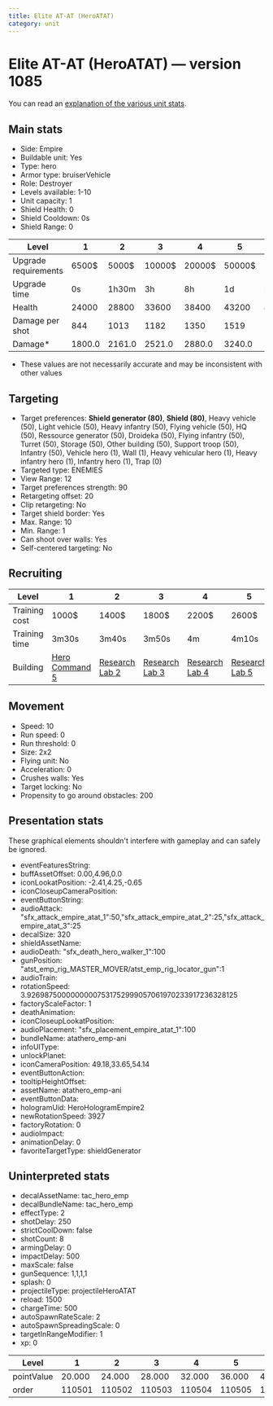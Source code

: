 ```yaml
---
title: Elite AT-AT (HeroATAT)
category: unit
---
```


# Elite AT-AT (HeroATAT) — version 1085

You can read an [explanation  of the various unit stats](unitexplained.md).

## Main stats

  * Side: Empire
  * Buildable unit: Yes
  * Type: hero
  * Armor type: bruiserVehicle
  * Role: Destroyer
  * Levels available: 1-10
  * Unit capacity: 1
  * Shield Health: 0
  * Shield Cooldown: 0s
  * Shield Range: 0

|Level               |1     |2     |3     |4     |5     |6      |7      |8      |9       |10      |
|--------------------|------|------|------|------|------|-------|-------|-------|--------|--------|
|Upgrade requirements|6500$ |5000$ |10000$|20000$|50000$|135000$|225000$|450000$|1500000$|2500000$|
|Upgrade time        |0s    |1h30m |3h    |8h    |1d    |3d     |5d     |1w     |1w3d    |2w      |
|Health              |24000 |28800 |33600 |38400 |43200 |48000  |52800  |57600  |62400   |72000   |
|Damage per shot     |844   |1013  |1182  |1350  |1519  |1688   |1857   |2025   |2194    |2532    |
|Damage*             |1800.0|2161.0|2521.0|2880.0|3240.0|3601.0 |3961.0 |4320.0 |4680.0  |5401.0  |

* These values are not necessarily accurate and may be inconsistent with other values

## Targeting

  * Target preferences: **Shield generator (80)**, **Shield (80)**, Heavy vehicle (50), Light vehicle (50), Heavy infantry (50), Flying vehicle (50), HQ (50), Ressource generator (50), Droideka (50), Flying infantry (50), Turret (50), Storage (50), Other building (50), Support troop (50), Infantry (50), Vehicle hero (1), Wall (1), Heavy vehicular hero (1), Heavy infantry hero (1), Infantry hero (1), Trap (0)
  * Targeted type: ENEMIES
  * View Range: 12
  * Target preferences strength: 90
  * Retargeting offset: 20
  * Clip retargeting: No
  * Target shield border: Yes
  * Max. Range: 10
  * Min. Range: 1
  * Can shoot over walls: Yes
  * Self-centered targeting: No

## Recruiting

|Level        |1                                           |2                                      |3                                      |4                                      |5                                      |6                                      |7                                      |8                                      |9                                      |10                                      |
|-------------|--------------------------------------------|---------------------------------------|---------------------------------------|---------------------------------------|---------------------------------------|---------------------------------------|---------------------------------------|---------------------------------------|---------------------------------------|----------------------------------------|
|Training cost|1000$                                       |1400$                                  |1800$                                  |2200$                                  |2600$                                  |3000$                                  |3400$                                  |3800$                                  |4200$                                  |4600$                                   |
|Training time|3m30s                                       |3m40s                                  |3m50s                                  |4m                                     |4m10s                                  |4m20s                                  |4m30s                                  |4m40s                                  |4m50s                                  |5m                                      |
|Building     |[Hero Command 5](empireTacticalCommand.html)|[Research Lab 2](empireOffenseLab.html)|[Research Lab 3](empireOffenseLab.html)|[Research Lab 4](empireOffenseLab.html)|[Research Lab 5](empireOffenseLab.html)|[Research Lab 6](empireOffenseLab.html)|[Research Lab 7](empireOffenseLab.html)|[Research Lab 8](empireOffenseLab.html)|[Research Lab 9](empireOffenseLab.html)|[Research Lab 10](empireOffenseLab.html)|

## Movement

  * Speed: 10
  * Run speed: 0
  * Run threshold: 0
  * Size: 2x2
  * Flying unit: No
  * Acceleration: 0
  * Crushes walls: Yes
  * Target locking: No
  * Propensity to go around obstacles: 200

## Presentation stats

These graphical elements shouldn't interfere with gameplay and can safely be ignored.

  * eventFeaturesString: 
  * buffAssetOffset: 0.00,4.96,0.0
  * iconLookatPosition: -2.41,4.25,-0.65
  * iconCloseupCameraPosition: 
  * eventButtonString: 
  * audioAttack: "sfx_attack_empire_atat_1":50,"sfx_attack_empire_atat_2":25,"sfx_attack_empire_atat_3":25
  * decalSize: 320
  * shieldAssetName: 
  * audioDeath: "sfx_death_hero_walker_1":100
  * gunPosition: "atst_emp_rig_MASTER_MOVER/atst_emp_rig_locator_gun":1
  * audioTrain: 
  * rotationSpeed: 3.92698750000000007531752999057061970233917236328125
  * factoryScaleFactor: 1
  * deathAnimation: 
  * iconCloseupLookatPosition: 
  * audioPlacement: "sfx_placement_empire_atat_1":100
  * bundleName: atathero_emp-ani
  * infoUIType: 
  * unlockPlanet: 
  * iconCameraPosition: 49.18,33.65,54.14
  * eventButtonAction: 
  * tooltipHeightOffset: 
  * assetName: atathero_emp-ani
  * eventButtonData: 
  * hologramUid: HeroHologramEmpire2
  * newRotationSpeed: 3927
  * factoryRotation: 0
  * audioImpact: 
  * animationDelay: 0
  * favoriteTargetType: shieldGenerator

## Uninterpreted stats

  * decalAssetName: tac_hero_emp
  * decalBundleName: tac_hero_emp
  * effectType: 2
  * shotDelay: 250
  * strictCoolDown: false
  * shotCount: 8
  * armingDelay: 0
  * impactDelay: 500
  * maxScale: false
  * gunSequence: 1,1,1,1
  * splash: 0
  * projectileType: projectileHeroATAT
  * reload: 1500
  * chargeTime: 500
  * autoSpawnRateScale: 2
  * autoSpawnSpreadingScale: 0
  * targetInRangeModifier: 1
  * xp: 0

|Level     |1     |2     |3     |4     |5     |6     |7     |8     |9     |10    |
|----------|------|------|------|------|------|------|------|------|------|------|
|pointValue|20.000|24.000|28.000|32.000|36.000|40.000|44.000|48.000|52.000|60.000|
|order     |110501|110502|110503|110504|110505|110506|110507|110508|110509|110510|

